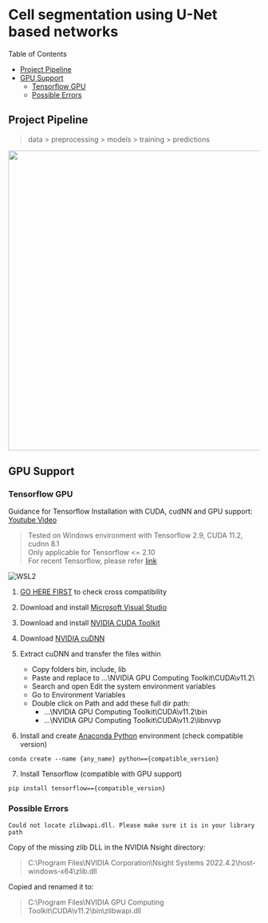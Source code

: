# Cell segmentation using U-Net based networks
Table of Contents
- [Project Pipeline](https://github.com/Fyzie/Cell-segmentation-using-U-Net-based-networks/tree/main?tab=readme-ov-file#project-pipeline)
- [GPU Support](https://github.com/Fyzie/Cell-segmentation-using-U-Net-based-networks/tree/main?tab=readme-ov-file#gpu-support)
  - [Tensorflow GPU](https://github.com/Fyzie/Cell-segmentation-using-U-Net-based-networks/blob/main/README.md#tensorflow-gpu)
  - [Possible Errors](https://github.com/Fyzie/Cell-segmentation-using-U-Net-based-networks/blob/main/README.md#possible-errors)
## Project Pipeline   

> data > preprocessing > models > training > predictions

<img src="https://user-images.githubusercontent.com/76240694/192287299-3f67b4fd-c844-4398-aa33-6a4717ffd59d.png" width="600">

## GPU Support   

### Tensorflow GPU
Guidance for Tensorflow Installation with CUDA, cudNN and GPU support: [Youtube Video](https://www.youtube.com/watch?v=hHWkvEcDBO0)

> Tested on Windows environment with Tensorflow 2.9, CUDA 11.2, cudnn 8.1   
> Only applicable for Tensorflow <= 2.10   
> For recent Tensorflow, please refer [link](https://www.tensorflow.org/install/pip?_gl=1*1jwqv1w*_ga*ODI3Mjk2MjIwLjE3MDIyNjkyNTI.*_ga_W0YLR4190T*MTcwMjU5Njk4OS43LjEuMTcwMjU5NzMyNS4wLjAuMA..#windows-wsl2_1)

![WSL2](https://github.com/Fyzie/Cell-segmentation-using-U-Net-based-networks/assets/76240694/ebbc7e1e-0241-48cb-a789-26ae61f1ecbb)


1. [GO HERE FIRST](https://www.tensorflow.org/install/source#gpu) to check cross compatibility

2. Download and install [Microsoft Visual Studio](https://visualstudio.microsoft.com/vs/community/)

3. Download and install [NVIDIA CUDA Toolkit](https://developer.nvidia.com/cuda-toolkit-archive)

4. Download [NVIDIA cuDNN](https://developer.nvidia.com/cudnn)

5. Extract cuDNN and transfer the files within
   - Copy folders bin, include, lib
   - Paste and replace to ...\NVIDIA GPU Computing Toolkit\CUDA\v11.2\
   - Search and open Edit the system environment variables
   - Go to Environment Variables
   - Double click on Path and add these full dir path:
     - ...\NVIDIA GPU Computing Toolkit\CUDA\v11.2\bin
     - ...\NVIDIA GPU Computing Toolkit\CUDA\v11.2\libnvvp

6. Install and create [Anaconda Python](https://www.anaconda.com/download) environment (check compatible version)
```
conda create --name {any_name} python=={compatible_version}
```
7. Install Tensorflow (compatible with GPU support)
```
pip install tensorflow=={compatible_version}
```

### Possible Errors
```
Could not locate zlibwapi.dll. Please make sure it is in your library path
```
Copy of the missing zlib DLL in the NVIDIA Nsight directory:

> C:\Program Files\NVIDIA Corporation\Nsight Systems 2022.4.2\host-windows-x64\zlib.dll   

Copied and renamed it to:

> C:\Program Files\NVIDIA GPU Computing Toolkit\CUDA\v11.2\bin\zlibwapi.dll   
